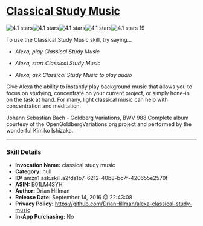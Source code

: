 # [Classical Study Music](http://alexa.amazon.com/#skills/amzn1.ask.skill.a2fda1b7-6212-40b8-bc7f-420655e2570f)
![4.1 stars](../../images/ic_star_black_18dp_1x.png)![4.1 stars](../../images/ic_star_black_18dp_1x.png)![4.1 stars](../../images/ic_star_black_18dp_1x.png)![4.1 stars](../../images/ic_star_black_18dp_1x.png)![4.1 stars](../../images/ic_star_half_black_18dp_1x.png) 19

To use the Classical Study Music skill, try saying...

* *Alexa, play Classical Study Music*

* *Alexa, start Classical Study Music*

* *Alexa, ask Classical Study Music to play audio*

Give Alexa the ability to instantly play background music that allows you to focus on studying, concentrate on your current project, or simply hone-in on the task at hand. For many, light classical music can help with concentration and meditation.

Johann Sebastian Bach - Goldberg Variations, BWV 988
Complete album courtesy of the OpenGoldbergVariations.org project and performed by the wonderful Kimiko Ishizaka.

***

### Skill Details

* **Invocation Name:** classical study music
* **Category:** null
* **ID:** amzn1.ask.skill.a2fda1b7-6212-40b8-bc7f-420655e2570f
* **ASIN:** B01LM4SYHI
* **Author:** Drian Hillman
* **Release Date:** September 14, 2016 @ 22:43:08
* **Privacy Policy:** https://github.com/DrianHillman/alexa-classical-study-music
* **In-App Purchasing:** No
